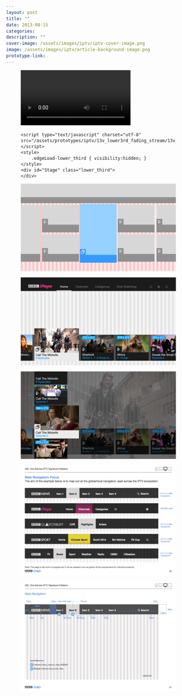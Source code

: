 ```yaml
---
layout: post
title: ""
date: 2013-08-15
categories:
description: ""
cover-image: /assets/images/iptv/iptv-cover-image.png
image: /assets/images/iptv/article-background-image.png
prototype-link:
---
```


<figure class="large-img">
  <video controls autoplay loop name="media">
    <source src="/assets/images/iptv/Iptv_Sony_W850C.mp4" type="video/mp4">
    Your browser does not support the HTML5 videos.
  </video>

</figure>

<figure class="adobe-edge large-img">
<!--Adobe Edge Runtime-->

    <script type="text/javascript" charset="utf-8" src="/assets/prototypes/iptv/13v_lower3rd_fading_stream/13v_lower_3rd_edgePreload.js"></script>
    <style>
        .edgeLoad-lower_third { visibility:hidden; }
    </style>
    <div id="Stage" class="lower_third">
  	</div>
<script>
window.onkeydown = function(e) {
  if (e.keyCode == 32 && e.target == document.body) {
    e.preventDefault();
  }
};
</script>
<!--Adobe Edge Runtime End-->
</figure>

<figure>
  <img src="/assets/images/iptv/Lower_third_0000_wireframe-tower-focus.png" alt=""/>
</figure>


<figure>
  <img src="/assets/images/iptv/Lower_third_0000_----368-x-272-&-272x212-Collections----.png" alt=""/>
</figure>

<figure>
  <img src="/assets/images/iptv/Lower_third_0002_1.2-LOCKED-FOCUS-Collections-Vertical-Carousel.png" alt=""/>
</figure>

<figure>
  <img src="/assets/images/iptv/02_Main_Navigation_Signature_Pattern_150813_v1.jpg" alt=""/>
</figure>

<figure>
  <img src="/assets/images/iptv/Main_Navigation_Signature_Pattern_150813_v1.jpg" alt=""/>
</figure>
